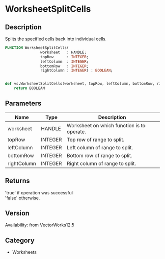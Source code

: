 # WorksheetSplitCells

## Description
Splits the specified cells back into individual cells.

```pascal
FUNCTION WorksheetSplitCells(
				worksheet   : HANDLE;
				topRow      : INTEGER;
				leftColumn  : INTEGER;
				bottomRow   : INTEGER;
				rightColumn : INTEGER) : BOOLEAN;
```

```python

def vs.WorksheetSplitCells(worksheet, topRow, leftColumn, bottomRow, rightColumn):
    return BOOLEAN
```

## Parameters
|Name|Type|Description|
|---|---|---|
|worksheet|HANDLE|Worksheet on which function is to operate.|
|topRow|INTEGER|Top row of range to split.|
|leftColumn|INTEGER|Left column of range to split.|
|bottomRow|INTEGER|Bottom row of range to split.|
|rightColumn|INTEGER|Right column of range to split.|

## Returns
'true' if operation was successful<BR>
'false' otherwise.

## Version
Availability: from VectorWorks12.5
## Category
* Worksheets

